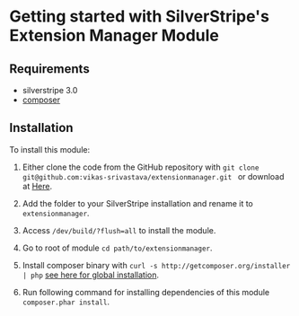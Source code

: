 # Getting started with SilverStripe's Extension Manager Module 

## Requirements

 * silverstripe 3.0
 * [composer](https://github.com/composer/composer)

## Installation

To install this module:

1. Either clone the code from the GitHub repository with ``git clone git@github.com:vikas-srivastava/extensionmanager.git `` or download at [Here](https://github.com/vikas-srivastava/extensionmanager/downloads).

2. Add the folder to your SilverStripe installation and rename it to ``extensionmanager``.

3. Access ``/dev/build/?flush=all`` to install the module.

4. Go to root of module ``cd path/to/extensionmanager``.

5. Install composer binary with ``curl -s http://getcomposer.org/installer | php`` [see here for global installation](https://github.com/composer/composer#composer---package-management-for-php). 

6. Run following command for installing dependencies of this module ``composer.phar install``.